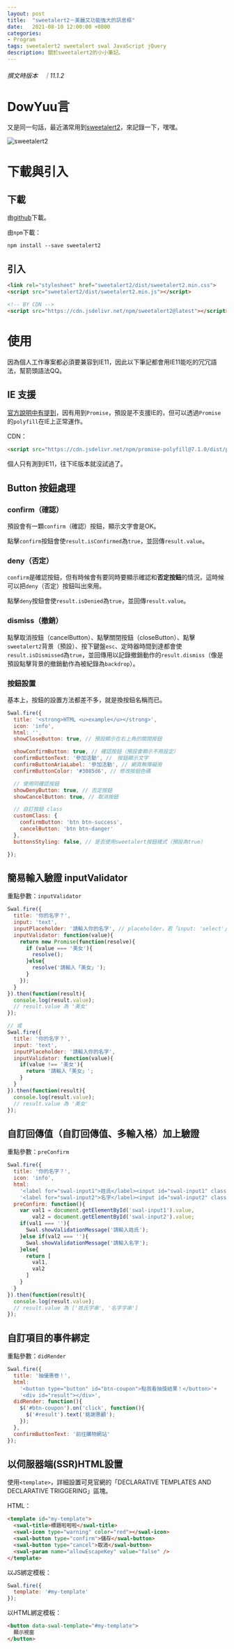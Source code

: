 ```yaml
---
layout: post
title:  "sweetalert2－美麗又功能強大的訊息框"
date:   2021-08-10 12:00:00 +0800
categories:
- Program
tags: sweetalert2 sweetalert swal JavaScript jQuery
description: 關於sweetalert2的小小筆記。
---
```


###### 撰文時版本　｜11.1.2

# DowYuu言

又是同一句話，最近滿常用到[sweetalert2](https://sweetalert2.github.io/)，來記錄一下，嘿嘿。

![sweetalert2]({{site.url}}/img/2021-08-10-sweetalert2-note/sweetalert2.png "sweetalert2")

# 下載與引入

## 下載

由[github](https://github.com/sweetalert2/sweetalert2/releases)下載。

由`npm`下載：

```
npm install --save sweetalert2
```

## 引入

```html
<link rel="stylesheet" href="sweetalert2/dist/sweetalert2.min.css">
<script src="sweetalert2/dist/sweetalert2.min.js"></script>

<!-- BY CDN -->
<script src="https://cdn.jsdelivr.net/npm/sweetalert2@latest"></script>
```

# 使用

因為個人工作專案都必須要兼容到IE11，因此以下筆記都會用IE11能吃的冗冗語法，幫箭頭語法QQ。

## IE 支援

[官方說明中有提到](https://github.com/sweetalert2/sweetalert2/wiki/Migration-from-SweetAlert-to-SweetAlert2#1-ie-support)，因有用到`Promise`，預設是不支援IE的，但可以透過`Promise`的`polyfill`在IE上正常運作。

CDN：

```html
<script src="https://cdn.jsdelivr.net/npm/promise-polyfill@7.1.0/dist/promise.min.js"></script>
```

個人只有測到IE11，往下IE版本就沒試過了。

## Button 按鈕處理

### confirm（確認）

預設會有一顆`confirm`（確認）按鈕，顯示文字會是OK。

點擊`confirm`按鈕會使`result.isConfirmed`為`true`，並回傳`result.value`。

### deny（否定）

`confirm`是確認按鈕，但有時候會有要同時要顯示確認和**否定按鈕**的情況，這時候可以把`deny`（否定）按鈕叫出來用。

點擊`deny`按鈕會使`result.isDenied`為`true`，並回傳`result.value`。

### dismiss（撤銷）

點擊取消按鈕（cancelButton）、點擊關閉按鈕（closeButton）、點擊`sweetalert2`背景（預設）、按下鍵盤`esc`、定時器時間到達都會使`result.isDismissed`為`true`，並回傳用以記錄撤銷動作的`result.dismiss`（像是預設點擊背景的撤銷動作為被紀錄為`backdrop`）。

### 按鈕設置

基本上，按鈕的設置方法都差不多，就是換按鈕名稱而已。

```js
Swal.fire({
  title: '<strong>HTML <u>example</u></strong>',
  icon: 'info',
  html: '',
  showCloseButton: true, // 預設顯示在右上角的關閉按鈕

  showConfirmButton: true, // 確認按鈕（預設會顯示不用設定）
  confirmButtonText: '參加活動', //　按鈕顯示文字
  confirmButtonAriaLabel: '參加活動', // 網頁無障礙用
  confirmButtonColor: '#3085d6', // 修改按鈕色碼

  // 使用同確認按鈕
  showDenyButton: true, // 否定按鈕
  showCancelButton: true, // 取消按鈕

  // 自訂按鈕 class
  customClass: {
    confirmButton: 'btn btn-success',
    cancelButton: 'btn btn-danger'
  },
  buttonsStyling: false, // 是否使用sweetalert按鈕樣式（預設為true）

});
```

## 簡易輸入驗證 inputValidator

重點參數：`inputValidator`

```js
Swal.fire({
  title: '你的名字？',
  input: 'text',
  inputPlaceholder: '請輸入你的名字', // placeholder，若「input: 'select'」則為空選項顯示文字
  inputValidator: function(value){
    return new Promise(function(resolve){
      if (value === '美女'){
        resolve();
      }else{
        resolve('請輸入「美女」');
      }
    });
  }
}).then(function(result){
  console.log(result.value);
  // result.value 為 '美女'
});

// 或
Swal.fire({
  title: '你的名字？',
  input: 'text',
  inputPlaceholder: '請輸入你的名字',
  inputValidator: function(value){
    if(value !== '美女'){
      return '請輸入「美女」';
    }
  }
}).then(function(result){
  console.log(result.value);
  // result.value 為 '美女'
});

```

## 自訂回傳值（自訂回傳值、多輸入格）加上驗證

重點參數：`preConfirm`

```js
Swal.fire({
  title: '你的名字？',
  icon: 'info',
  html:
    '<label for="swal-input1">姓氏</label><input id="swal-input1" class="swal2-input">' +
    '<label for="swal-input2">名字</label><input id="swal-input2" class="swal2-input">',
  preConfirm: function(){
    var val1 = document.getElementById('swal-input1').value,
        val2 = document.getElementById('swal-input2').value;
    if(val1 === ''){
      Swal.showValidationMessage('請輸入姓氏');
    }else if(val2 === ''){
      Swal.showValidationMessage('請輸入名字');
    }else{
      return [
        val1,
        val2
      ]
    }
  }
}).then(function(result){
  console.log(result.value);
  // result.value 為 ['姓氏字串', '名字字串']
});
```

## 自訂項目的事件綁定

重點參數：`didRender`

```js
Swal.fire({
  title: '抽優惠卷！',
  html:
    '<button type="button" id="btn-coupon">點我看抽獎結果！</button>'+
    '<div id="result"></div>',
  didRender: function(){
    $('#btn-coupon').on('click', function(){
      $('#result').text('銘謝惠顧');
    });
  },
  confirmButtonText: '前往購物網站'
});
```

## 以伺服器端(SSR)HTML設置

使用`<template>`，詳細設置可見官網的「DECLARATIVE TEMPLATES AND DECLARATIVE TRIGGERING」區塊。

HTML：
```html
<template id="my-template">
  <swal-title>標題啦啦啦</swal-title>
  <swal-icon type="warning" color="red"></swal-icon>
  <swal-button type="confirm">儲存</swal-button>
  <swal-button type="cancel">取消</swal-button>
  <swal-param name="allowEscapeKey" value="false" />
</template>
```

以JS綁定模板：
```js
Swal.fire({
  template: '#my-template'
});
```

以HTML綁定模板：
```html
<button data-swal-template="#my-template">
  顯示視窗
</button>
```
